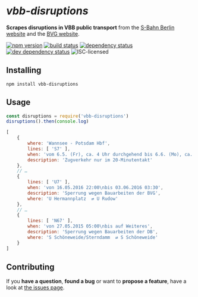 # *vbb-disruptions*

**Scrapes disruptions in VBB public transport** from the [S-Bahn Berlin website](http://mobil.s-bahn-berlin.de/constructions/overview) and the [BVG website](http://www.bvg.de/de/Fahrinfo/Verkehrsmeldungen).

[![npm version](https://img.shields.io/npm/v/vbb-disruptions.svg)](https://www.npmjs.com/package/vbb-disruptions)
[![build status](https://img.shields.io/travis/derhuerst/vbb-disruptions.svg)](https://travis-ci.org/derhuerst/vbb-disruptions)
[![dependency status](https://img.shields.io/david/derhuerst/vbb-disruptions.svg)](https://david-dm.org/derhuerst/vbb-disruptions)
[![dev dependency status](https://img.shields.io/david/dev/derhuerst/vbb-disruptions.svg)](https://david-dm.org/derhuerst/vbb-disruptions#info=devDependencies)
![ISC-licensed](https://img.shields.io/github/license/derhuerst/vbb-disruptions.svg)


## Installing

```shell
npm install vbb-disruptions
```


## Usage

```js
const disruptions = require('vbb-disruptions')
disruptions().then(console.log)
```

```js
[
	{
		where: 'Wannsee - Potsdam Hbf',
		lines: [ 'S7' ],
		when: 'vom 6.5. (Fr), ca. 4 Uhr durchgehend bis 6.6. (Mo), ca. 1.30 Uhr',
		description: 'Zugverkehr nur im 20-Minutentakt'
	},
	// …
	{
		lines: [ 'U7' ],
		when: 'von 16.05.2016 22:00\nbis 03.06.2016 03:30',
		description: 'Sperrung wegen Bauarbeiten der BVG',
		where: 'U Hermannplatz  ⇄ U Rudow'
	},
	// …
	{
		lines: [ 'N67' ],
		when: 'von 27.05.2015 05:00\nbis auf Weiteres',
		description: 'Sperrung wegen Bauarbeiten der DB',
		where: 'S Schöneweide/Sterndamm  ⇄ S Schöneweide'
	}
]
```


## Contributing

If you **have a question**, **found a bug** or want to **propose a feature**, have a look at [the issues page](https://github.com/derhuerst/vbb-disruptions/issues).
